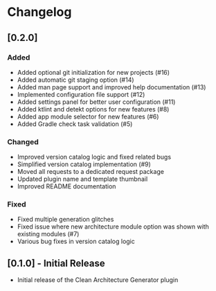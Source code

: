 # Changelog

## [0.2.0]

### Added
- Added optional git initialization for new projects (#16)
- Added automatic git staging option (#14)
- Added man page support and improved help documentation (#13)
- Implemented configuration file support (#12)
- Added settings panel for better user configuration (#11)
- Added ktlint and detekt options for new features (#8)
- Added app module selector for new features (#6)
- Added Gradle check task validation (#5)

### Changed
- Improved version catalog logic and fixed related bugs
- Simplified version catalog implementation (#9)
- Moved all requests to a dedicated request package
- Updated plugin name and template thumbnail
- Improved README documentation

### Fixed
- Fixed multiple generation glitches
- Fixed issue where new architecture module option was shown with existing modules (#7)
- Various bug fixes in version catalog logic

## [0.1.0] - Initial Release
- Initial release of the Clean Architecture Generator plugin
